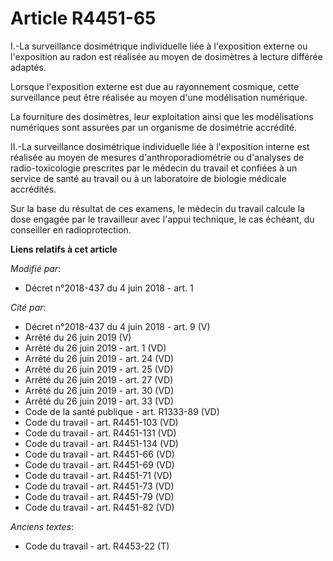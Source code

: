 # Article R4451-65

I.-La surveillance dosimétrique individuelle liée à l'exposition externe ou l'exposition au radon est réalisée au moyen de
dosimètres à lecture différée adaptés.

Lorsque l'exposition externe est due au rayonnement cosmique, cette surveillance peut être réalisée au moyen d'une
modélisation numérique.

La fourniture des dosimètres, leur exploitation ainsi que les modélisations numériques sont assurées par un organisme de
dosimétrie accrédité.

II.-La surveillance dosimétrique individuelle liée à l'exposition interne est réalisée au moyen de mesures
d'anthroporadiométrie ou d'analyses de radio-toxicologie prescrites par le médecin du travail et confiées à un service de
santé au travail ou à un laboratoire de biologie médicale accrédités.

Sur la base du résultat de ces examens, le médecin du travail calcule la dose engagée par le travailleur avec l'appui
technique, le cas échéant, du conseiller en radioprotection.

**Liens relatifs à cet article**

_Modifié par_:

  - Décret n°2018-437 du 4 juin 2018 - art. 1

_Cité par_:

  - Décret n°2018-437 du 4 juin 2018 - art. 9 (V)
  - Arrêté du 26 juin 2019 (V)
  - Arrêté du 26 juin 2019 - art. 1 (VD)
  - Arrêté du 26 juin 2019 - art. 24 (VD)
  - Arrêté du 26 juin 2019 - art. 25 (VD)
  - Arrêté du 26 juin 2019 - art. 27 (VD)
  - Arrêté du 26 juin 2019 - art. 30 (VD)
  - Arrêté du 26 juin 2019 - art. 33 (VD)
  - Code de la santé publique - art. R1333-89 (VD)
  - Code du travail - art. R4451-103 (VD)
  - Code du travail - art. R4451-131 (VD)
  - Code du travail - art. R4451-134 (VD)
  - Code du travail - art. R4451-66 (VD)
  - Code du travail - art. R4451-69 (VD)
  - Code du travail - art. R4451-71 (VD)
  - Code du travail - art. R4451-73 (VD)
  - Code du travail - art. R4451-79 (VD)
  - Code du travail - art. R4451-82 (VD)

_Anciens textes_:

  - Code du travail - art. R4453-22 (T)
